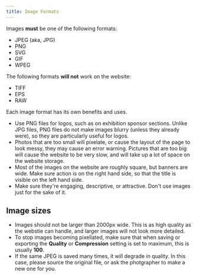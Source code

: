 ```yaml
---
title: Image Formats
---
```

Images **must** be one of the following formats:

- JPEG (aka, JPG)
- PNG
- SVG
- GIF
- WPEG

The following formats **will not** work on the website:

- TIFF
- EPS
- RAW

Each image format has its own benefits and uses.

- Use PNG files for logos, such as on exhibition sponsor sections. Unlike JPG files, PNG files do not make images blurry (unless they already were), so they are particularly useful for logos.
- Photos that are too small will pixelate, or cause the layout of the page to look messy, they may cause an error warning.
Pictures that are too big will cause the website to be very slow, and will take up a lot of space on the website storage.
- Most of the images on the website are roughly square, but banners are wide. Make sure action is on the right hand side, so that the title is visible on the left hand side.
- Make sure they're engaging, descriptive, or attractive. Don't use images just for the sake of it.

## Image sizes

* Images should not be larger than 2000px wide. This is as high quality as the webstie can handle, and larger images will not look more detailed.
* To stop images becoming pixellated, make sure that when saving or exporting the **Quality** or **Compression** setting is set to maximum, this is usually **100**.
* If the same JPEG is saved many times, it will degrade in quality. In this case, please source the original file, or ask the photgrapher to make a new one for you.